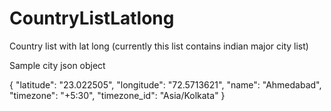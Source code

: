 # CountryListLatlong
Country list with lat long (currently this list contains indian major city list)


Sample city json object

{
  "latitude": "23.022505",
  "longitude": "72.5713621",
  "name": "Ahmedabad",
  "timezone": "+5:30",
  "timezone_id": "Asia/Kolkata"
}

